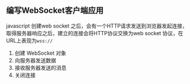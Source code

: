 
## 编写WebSocket客户端应用
javascript 创建web socket 之后，会有一个HTTP请求发送到浏览器发起连接，取得服务器响应之后，建立的连接会将HTTP协议交换为web socket 协议，在URL上表现为`wss://`

1. 创建 WebSocket 对象
2. 向服务器发送数据
3. 接收服务器发送的消息
4. 关闭连接







